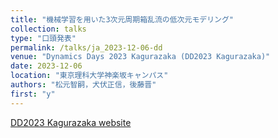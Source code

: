 ```yaml
---
title: "機械学習を用いた3次元周期箱乱流の低次元モデリング"
collection: talks
type: "口頭発表"
permalink: /talks/ja_2023-12-06-dd
venue: "Dynamics Days 2023 Kagurazaka (DD2023 Kagurazaka)"
date: 2023-12-06
location: "東京理科大学神楽坂キャンパス"
authors: "松元智嗣，犬伏正信，後藤晋"
first: "y"
---
```


<a href="https://sites.google.com/view/dynamicsdays23/" target="_blank" rel="noopener noreferrer">DD2023 Kagurazaka website</a>
